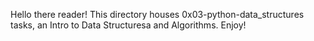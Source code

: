 Hello there reader! This directory houses 0x03-python-data_structures tasks, an Intro to Data Structuresa and Algorithms. Enjoy!
